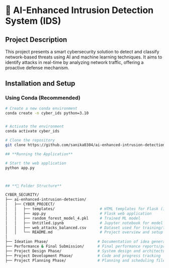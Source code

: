 # **🔐 AI-Enhanced Intrusion Detection System (IDS)**


## **Project Description**

This project presents a smart cybersecurity solution to detect and classify network-based threats using AI and machine learning techniques. It aims to identify attacks in real-time by analyzing network traffic, offering a proactive defense mechanism.


## **Installation and Setup**

### Using Conda (Recommended)

```bash
# Create a new conda environment
conda create -n cyber_ids python=3.10


# Activate the environment
conda activate cyber_ids

# Clone the repository
git clone https://github.com/sanika0304/ai-enhanced-intrusion-detection-system-main.git

## **Running the Application**

# Start the web application
python app.py



## **📁 Folder Structure**

CYBER_SECURITY/
├── ai-enhanced-intrusion-detection/
│   ├── CYBER_PROJECT/
│   │   ├── templates/                    # HTML templates for Flask (if any)
│   │   ├── app.py                        # Flask web application
│   │   ├── random_forest_model_4.pkl     # Trained ML model
│   │   ├── Untitled.ipynb                # Jupyter notebook for model dev/testing
│   │   ├── web_attacks_balanced.csv      # Dataset used for training/testing
│   │   └── README.md                     # Project overview and setup
│
├── Ideation Phase/                      # Documentation of idea generation
├── Performance & Final Submission/      # Final performance reports/presentations
├── Project Design Phase/                # System design and architecture
├── Project Development Phase/           # Code and progress tracking
├── Project Planning Phase/              # Planning and scheduling files








